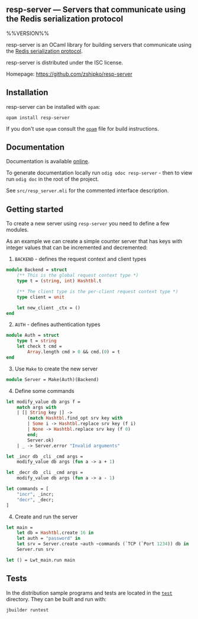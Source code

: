 resp-server — Servers that communicate using the Redis serialization protocol
-------------------------------------------------------------------------------
%%VERSION%%

resp-server is an OCaml library for building servers that communicate using the [Redis serialization protocol](https://redis.io/topics/protocol).

resp-server is distributed under the ISC license.

Homepage: https://github.com/zshipko/resp-server

## Installation

resp-server can be installed with `opam`:

    opam install resp-server

If you don't use `opam` consult the [`opam`](opam) file for build instructions.

## Documentation

Documentation is available [online](https://zshipko.github.io/resp-server).

To generate documentation locally run `odig odoc resp-server` - then to view run `odig doc` in the root of the project.

See `src/resp_server.mli` for the commented interface description.

## Getting started

To create a new server using `resp-server` you need to define a few modules.

As an example we can create a simple counter server that has keys with integer values that can be incremented and decremented:

1) `BACKEND` - defines the request context and client types

```ocaml
module Backend = struct
    (** This is the global request context type *)
    type t = (string, int) Hashtbl.t

    (** The client type is the per-client request context type *)
    type client = unit

    let new_client _ctx = ()
end
```

2) `AUTH` - defines authentication types

```ocaml
module Auth = struct
    type t = string
    let check t cmd =
        Array.length cmd > 0 && cmd.(0) = t
end
```

3) Use `Make` to create the new server

```ocaml
module Server = Make(Auth)(Backend)
```

4) Define some commands

```ocaml
let modify_value db args f =
    match args with
    | [| String key |] ->
        (match Hashtbl.find_opt srv key with
        | Some i -> Hashtbl.replace srv key (f i)
        | None -> Hashtbl.replace srv key (f 0)
        end;
        Server.ok)
    | _ -> Server.error "Invalid arguments"

let _incr db _cli _cmd args =
    modify_value db args (fun a -> a + 1)

let _decr db _cli _cmd args =
    modify_value db args (fun a -> a - 1)

let commands = [
    "incr", _incr;
    "decr", _decr;
]
```

4) Create and run the server

```ocaml
let main =
    let db = Hashtbl.create 16 in
    let auth = "password" in
    let srv = Server.create ~auth ~commands (`TCP (`Port 1234)) db in
    Server.run srv

let () = Lwt_main.run main
```

## Tests

In the distribution sample programs and tests are located in the
[`test`](test) directory. They can be built and run with:

    jbuilder runtest
